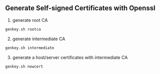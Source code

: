 
## Generate Self-signed Certificates with Openssl
1. generate root CA
``` bash
genkey.sh rootca

```
2. generate intermediate CA
``` bash
genkey.sh intermediate

```

3. generate a host/server certificates with intermediate CA
``` bash
genkey.sh newcert

```
